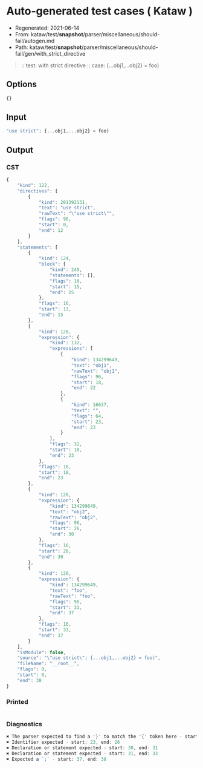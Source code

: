 # Auto-generated test cases ( Kataw )
- Regenerated: 2021-06-14
- From: kataw/test/__snapshot__/parser/miscellaneous/should-fail/autogen.md
- Path: kataw/test/__snapshot__/parser/miscellaneous/should-fail/gen/with_strict_directive
> :: test: with strict directive
> :: case: {...obj1,...obj2} = foo)
## Options

`````js
{}
`````
## Input

`````js
"use strict"; {...obj1,...obj2} = foo)
`````
## Output

### CST

```javascript
{
    "kind": 122,
    "directives": [
        {
            "kind": 201392131,
            "text": "use strict",
            "rawText": "\"use strict\"",
            "flags": 96,
            "start": 0,
            "end": 12
        }
    ],
    "statements": [
        {
            "kind": 124,
            "block": {
                "kind": 249,
                "statements": [],
                "flags": 16,
                "start": 15,
                "end": 15
            },
            "flags": 16,
            "start": 13,
            "end": 15
        },
        {
            "kind": 120,
            "expression": {
                "kind": 132,
                "expressions": [
                    {
                        "kind": 134299649,
                        "text": "obj1",
                        "rawText": "obj1",
                        "flags": 96,
                        "start": 18,
                        "end": 22
                    },
                    {
                        "kind": 16637,
                        "text": "",
                        "flags": 64,
                        "start": 23,
                        "end": 23
                    }
                ],
                "flags": 32,
                "start": 18,
                "end": 23
            },
            "flags": 16,
            "start": 18,
            "end": 23
        },
        {
            "kind": 120,
            "expression": {
                "kind": 134299649,
                "text": "obj2",
                "rawText": "obj2",
                "flags": 96,
                "start": 26,
                "end": 30
            },
            "flags": 16,
            "start": 26,
            "end": 30
        },
        {
            "kind": 120,
            "expression": {
                "kind": 134299649,
                "text": "foo",
                "rawText": "foo",
                "flags": 96,
                "start": 33,
                "end": 37
            },
            "flags": 16,
            "start": 33,
            "end": 37
        }
    ],
    "isModule": false,
    "source": "\"use strict\"; {...obj1,...obj2} = foo)",
    "fileName": "__root__",
    "flags": 0,
    "start": 0,
    "end": 38
}
```

### Printed

```javascript

```

### Diagnostics

```javascript
✖ The parser expected to find a '}' to match the '{' token here - start: 15, end: 18
✖ Identifier expected - start: 23, end: 26
✖ Declaration or statement expected - start: 30, end: 31
✖ Declaration or statement expected - start: 31, end: 33
✖ Expected a `;` - start: 37, end: 38

```

